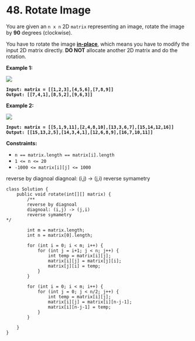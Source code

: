 # 48. Rotate Image

You are given an `n x n` 2D `matrix` representing an image, rotate the image by **90** degrees (clockwise).

You have to rotate the image [**in-place**](https://en.wikipedia.org/wiki/In-place\_algorithm), which means you have to modify the input 2D matrix directly. **DO NOT** allocate another 2D matrix and do the rotation.

&#x20;

**Example 1:**

![](https://assets.leetcode.com/uploads/2020/08/28/mat1.jpg)

<pre><code><strong>Input: matrix = [[1,2,3],[4,5,6],[7,8,9]]
</strong><strong>Output: [[7,4,1],[8,5,2],[9,6,3]]
</strong></code></pre>

**Example 2:**

![](https://assets.leetcode.com/uploads/2020/08/28/mat2.jpg)

<pre><code><strong>Input: matrix = [[5,1,9,11],[2,4,8,10],[13,3,6,7],[15,14,12,16]]
</strong><strong>Output: [[15,13,2,5],[14,3,4,1],[12,6,8,9],[16,7,10,11]]
</strong></code></pre>

&#x20;

**Constraints:**

* `n == matrix.length == matrix[i].length`
* `1 <= n <= 20`
* `-1000 <= matrix[i][j] <= 1000`



reverse by diagnoal diagnoal: (i,j) -> (j,i) reverse symametry

```
class Solution {
    public void rotate(int[][] matrix) {
        /**
        reverse by diagnoal
        diagnoal: (i,j) -> (j,i)
        reverse symametry
*/
         
        int m = matrix.length;
        int n = matrix[0].length;

        for (int i = 0; i < m; i++) {
            for (int j = i+1; j < n; j++) {
                int temp = matrix[i][j];
                matrix[i][j] = matrix[j][i];
                matrix[j][i] = temp;
            }
        }

        for (int i = 0; i < m; i++) {
            for (int j = 0; j < n/2; j++) {
                int temp = matrix[i][j];
                matrix[i][j] = matrix[i][n-j-1];
                matrix[i][n-j-1] = temp;
            }
        }

    }
}
```
